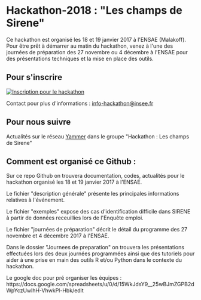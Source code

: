<h1>Hackathon-2018 : "Les champs de Sirene"</h1>

<p>Ce hackathon est organisé les 18 et 19 janvier 2017 à l'ENSAE (Malakoff). Pour être prêt à démarrer au matin du hackathon, venez à l'une des journées de préparation des 27 novembre ou 4 décembre à l'ENSAE pour des présentations techniques et la mise en place des outils.</p>

<h2>Pour s'inscrire</h2>

<a href="https://www.weezevent.com/hackathon-les-champs-de-sirene-2" onclick="var w=window.open('https://www.weezevent.com/widget_billeterie.php?id_evenement=288620&lg_billetterie=1&code=52865&width_auto=1&color_primary=00AEEF', 'Billetterie_weezevent', 'width=650, height=600, top=100, left=100, toolbar=no, resizable=yes, scrollbars=yes, status=no'); w.focus(); return false;"><img src="https://www.weezevent.com/images/statique/bt_insc_blk_fr.png" alt="Inscription pour le hackathon" /></a>

<p>Contact pour plus d'informations : <a href="mailto:info-hackathon@insee.fr"> info-hackathon@insee.fr </a></p>

<h2>Pour nous suivre </h2>

<p>Actualités sur le réseau <a href="https://www.yammer.com/bigdatadatascience/#/home">Yammer</a> dans le groupe "Hackathon : Les champs de Sirene"</p>

<h2>Comment est organisé ce Github :</h2>

<p>Sur ce repo Github on trouvera documentation, codes, actualités pour le hackathon organisé les 18 et 19 janvier 2017 à l'ENSAE.</p>

<p>Le fichier "description générale" présente les principales informations relatives à l'événement.</p>

<p>Le fichier "exemples" expose des cas d'identification difficile dans SIRENE à partir de données receuillies lors de l'Enquête emploi.</p>

<p>Le fichier "journées de préparation" décrit le détail du programme des 27 novembre et 4 décembre 2017 à l'ENSAE.</p>

<p>Dans le dossier "Journees de preparation" on trouvera les présentations effectuées lors des deux journées programmées ainsi que des tutoriels pour aider à une prise en main des outils R et/ou Python dans le contexte du hackathon. </p>

<p>Le google doc pour pré organiser les équipes : https://docs.google.com/spreadsheets/u/0/d/15WkJdsY9__25wBJmZGPB2dWpYczUwlhH-VhwkPl-Hbk/edit
